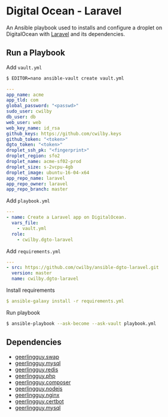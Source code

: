 # Digital Ocean - Laravel

An Ansible playbook used to installs and configure a droplet on DigitalOcean with [Laravel](https://laravel.com/) and its dependencies.

## Run a Playbook

Add `vault.yml`

```bash
$ EDITOR=nano ansible-vault create vault.yml
```

```yml
---
app_name: acme
app_tld: com
global_password: "<passwd>"
sudo_user: cwilby
db_user: db
web_user: web
web_key_name: id_rsa
github_keys: https://github.com/cwilby.keys
github_token: "<token>"
dgto_token: "<token>"
droplet_ssh_pk: "<fingerprint>"
droplet_region: sfo2
droplet_name: acme-sf02-prod
droplet_size: s-2vcpu-4gb
droplet_image: ubuntu-16-04-x64
app_repo_name: laravel
app_repo_owner: laravel
app_repo_branch: master
```

Add `playbook.yml`
```yml
---
- name: Create a Laravel app on DigitalOcean.
  vars_file:
    - vault.yml
  role:
    - cwilby.dgto-laravel
```

Add `requirements.yml`
```yml
---
- src: https://github.com/cwilby/ansible-dgto-laravel.git
  version: master
  name: cwilby.dgto-laravel
```

Install requirements
```yml
$ ansible-galaxy install -r requirements.yml
```

Run playbook
```bash
$ ansible-playbook --ask-become --ask-vault playbook.yml
```

## Dependencies

* [geerlingguy.swap](https://github.com/geerlingguy/ansible-role-swap)
* [geerlingguy.mysql](https://github.com/geerlingguy/ansible-role-mysql)
* [geerlingguy.redis](https://github.com/geerlingguy/ansible-role-redis)
* [geerlingguy.php](https://github.com/geerlingguy/ansible-role-php)
* [geerlingguy.composer](https://github.com/geerlingguy/ansible-role-composer)
* [geerlingguy.nodejs](https://github.com/geerlingguy/ansible-role-nodejs)
* [geerlingguy.nginx](https://github.com/geerlingguy/ansible-role-nginx)
* [geerlingguy.certbot](https://github.com/geerlingguy/ansible-role-certbot)
* [geerlingguy.mysql](https://github.com/geerlingguy/ansible-role-mysql)